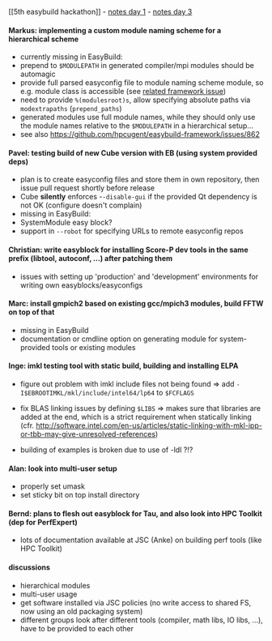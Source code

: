 [[5th easybuild hackathon]] - [notes day 1](https://github.com/hpcugent/easybuild/wiki/5th-easybuild-hackathon---meeting-minutes-day-1) - [notes day 3](https://github.com/hpcugent/easybuild/wiki/5th-easybuild-hackathon---meeting-minutes-day-3)

#### Markus: implementing a custom module naming scheme for a hierarchical scheme
 * currently missing in EasyBuild:
  * prepend to `$MODULEPATH` in generated compiler/mpi modules should be automagic
  * provide full parsed easyconfig file to module naming scheme module, so e.g. module class is accessible (see [related framework issue](https://github.com/hpcugent/easybuild-framework/issues/687))
  * need to provide `%(modulesroot)s`, allow specifying absolute paths via `modextrapaths` (`prepend_paths`)
  * generated modules use full module names, while they should only use the module names relative to the `$MODULEPATH` in a hierarchical setup...
  * see also https://github.com/hpcugent/easybuild-framework/issues/862

#### Pavel: testing build of new Cube version with EB (using system provided deps)
 * plan is to create easyconfig files and store them in own repository, then issue pull request shortly before release
 * Cube **silently** enforces -`-disable-gui` if the provided Qt dependency is not OK (configure doesn't complain)
 * missing in EasyBuild:
  * SystemModule easy block?
  * support in `--robot` for specifying URLs to remote easyconfig repos

#### Christian: write easyblock for installing Score-P dev tools in the same prefix (libtool, autoconf, …) after patching them
 * issues with setting up 'production' and 'development' environments for writing own easyblocks/easyconfigs

#### Marc: install gmpich2 based on existing gcc/mpich3 modules, build FFTW on top of that
 * missing in EasyBuild
  * documentation or cmdline option on generating module for system-provided tools or existing modules

#### Inge: imkl testing tool with static build, building and installing ELPA
 * figure out problem with imkl include files not being found => add `-I$EBROOTIMKL/mkl/include/intel64/lp64` to `$FCFLAGS`
 
 * fix BLAS linking issues by defining `$LIBS` => makes sure that libraries are added at the end, which is a strict requirement when statically linking (cfr. http://software.intel.com/en-us/articles/static-linking-with-mkl-ipp-or-tbb-may-give-unresolved-references)
  * building of examples is broken due to use of -ldl ?!?

#### Alan: look into multi-user setup
 * properly set umask
 * set sticky bit on top install directory

#### Bernd: plans to flesh out easyblock for Tau, and also look into HPC Toolkit (dep for PerfExpert)     
 * lots of documentation available at JSC (Anke) on building perf tools (like HPC Toolkit)

#### discussions
 * hierarchical modules
 * multi-user usage
 * get software installed via JSC policies (no write access to shared FS, now using an old packaging system)
 * different groups look after different tools (compiler, math libs, IO libs, …), have to be provided to each other